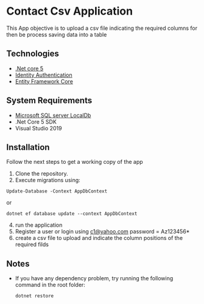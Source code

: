 # Contact Csv Application

This App objective is to upload a csv file indicating the required columns for then be process 
saving data into a table

## Technologies

* [.Net core 5](https://dotnet.microsoft.com/en-us/download/dotnet/5.0)
* [Identity Authentication](https://docs.microsoft.com/en-us/aspnet/core/security/authentication/identity?view=aspnetcore-5.0&tabs=visual-studio)
* [Entity Framework Core](https://docs.microsoft.com/en-us/ef/)

## System Requirements

* [Microsoft SQL server LocalDb](https://docs.microsoft.com/en-us/sql/database-engine/configure-windows/sql-server-express-localdb?view=sql-server-ver15)
* .Net Core 5 SDK
* Visual Studio 2019

## Installation

Follow the next steps to get a working copy of the app

1. Clone the repository.
2. Execute migrations using: 
```shell 
Update-Database -Context AppDbContext
``` 
or 
```shell
dotnet ef database update --context AppDbContext
```
4. run the application
5. Register a user or login using c1@yahoo.com password = Az123456*
6. create a csv file to upload and indicate the column positions of the required filds

## Notes

* If you have any dependency problem, try running the following command in the root folder:

  ```shell
  dotnet restore
  ```